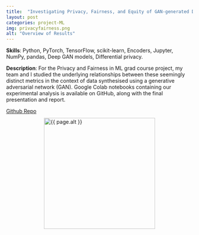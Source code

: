 ```yaml
---
title:  "Investigating Privacy, Fairness, and Equity of GAN-generated Data"
layout: post
categories: project-ML
img: privacyfairness.png
alt: "Overview of Results"
---
```


**Skills**: Python, PyTorch, TensorFlow, scikit-learn, Encoders, Jupyter, NumPy, pandas, Deep GAN models, Differential privacy.


**Description**: For the Privacy and Fairness in ML grad course project, my team and I studied the underlying relationships between these seemingly distinct metrics in the context of data synthesised using a generative adversarial network (GAN).  Google Colab notebooks containing our experimental analysis is available on GitHub, along with the final presentation and report. 


<div class="button-container" style="margin-bottom:10px;justify-content:center">
  <div class="more"><a href="https://github.com/rudrakshkapil/CMPUT622-Project">Github Repo</a></div>
</div>


<div style="display:flex;justify-content:center;align-items:center">
  <img src="{{ site.baseurl }}/resources/projects/{{ page.img }}" alt="{{ page.alt }}" style="width:300px;height:auto;justify-content:center">
</div>



